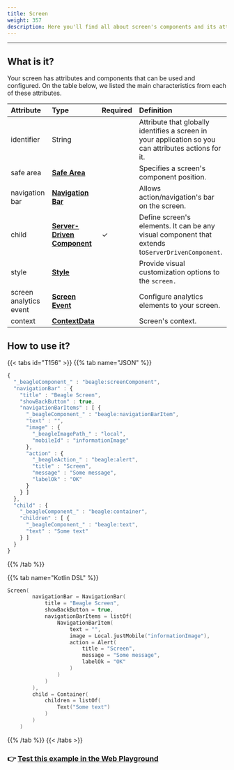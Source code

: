 ```yaml
---
title: Screen
weight: 357
description: Here you'll find all about screen's components and its attributes details.
---
```


---

## What is it?

Your screen has attributes and components that can be used and configured. On the table below, we listed the main characteristics from each of these attributes. 

| **Attribute** | **Type** | Required | **Definition** |
| :--- | :--- | :--- | :--- |
| identifier | String |  | Attribute that globally identifies a screen in your application so you can attributes actions for it. |
| safe area | [**Safe Area**](/docs/api/screen/safe-area) |  | Specifies a screen's component position. |
| navigation bar | [**Navigation Bar**](/docs/api/screen/navigation-bar) |  | Allows action/navigation's bar on the screen. |
| child | [**Server-Driven Component**](/docs/api/components/) |   ✓ | Define screen's elements. It can be any visual component that extends to`ServerDrivenComponent`. |
| style | [**Style**](/docs/api/widget#style-attributes) |  | Provide visual customization options to the `screen.` |
| screen analytics event | [**Screen Event**](/docs/api/analytics#screenview-option) |  | Configure analytics elements to your screen. |
| context | [**ContextData**](/docs/api/context/) |  | Screen's context. |

## How to use it?

{{< tabs id="T156" >}}
{{% tab name="JSON" %}}
```javascript
{
  "_beagleComponent_" : "beagle:screenComponent",
  "navigationBar" : {
    "title" : "Beagle Screen",
    "showBackButton" : true,
    "navigationBarItems" : [ {
      "_beagleComponent_" : "beagle:navigationBarItem",
      "text" : "",
      "image" : {
        "_beagleImagePath_" : "local",
        "mobileId" : "informationImage"
      },
      "action" : {
        "_beagleAction_" : "beagle:alert",
        "title" : "Screen",
        "message" : "Some message",
        "labelOk" : "OK"
      }
    } ]
  },
  "child" : {
    "_beagleComponent_" : "beagle:container",
    "children" : [ {
      "_beagleComponent_" : "beagle:text",
      "text" : "Some text"
    } ]
  }
}
```
{{% /tab %}}

{{% tab name="Kotlin DSL" %}}
```kotlin
Screen(
        navigationBar = NavigationBar(
            title = "Beagle Screen",
            showBackButton = true,
            navigationBarItems = listOf(
                NavigationBarItem(
                    text = "",
                    image = Local.justMobile("informationImage"),
                    action = Alert(
                        title = "Screen",
                        message = "Some message",
                        labelOk = "OK"
                    )
                )
            )
        ),
        child = Container(
            children = listOf(
                Text("Some text")
            )
        )
    )
```
{{% /tab %}}
{{< /tabs >}}

### 👉 [Test this example in the Web Playground](https://beagle-playground.netlify.app/)
